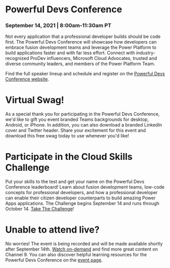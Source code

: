 # Powerful Devs Conference 
### September 14, 2021 | 8:00am-11:30am PT

Not every application that a professional developer builds should be code first. The Powerful Devs Conference will showcase how developers can embrace fusion development teams and leverage the Power Platform to build applications faster and with far less effort. Connect with industry-recognized ProDev influencers, Microsoft Cloud Advocates, trusted and diverse community leaders, and members of the Power Platform Team.

Find the full speaker lineup and schedule and register on the [Powerful Devs Conference website](https://aka.ms/PowerfulDevsConf21).

# Virtual Swag!

As a special thank you for participating in the Powerful Devs Conference, we'd like to gift you event branded Teams backgrounds for desktop, Android, or iPhone. In addition, you can also download a branded LinkedIn cover and Twitter header. Share your excitement for this event and download this free swag today to use whenever you'd like!


# Participate in the Cloud Skills Challenge

Put your skills to the test and get your name on the Powerful Devs Conference leaderboard! Learn about fusion development teams, low-code concepts for professional developers, and how a professional developer can enable their citizen developer counterparts to build amazing Power Apps applications. The Challenge begins September 14 and runs through October 14.
[Take The Challenge](https://aka.ms/PowerfulDevs21CSC)!

# Unable to attend live?

No worries! The event is being recorded and will be made available shortly after September 14th. [Watch on-demand](https://aka.ms/PowerfulDevsConf21OnDemand) and find more great content on Channel 9. You can also discover helpful learning resources for the Powerful Devs Conference on the [event page](https://aka.ms/PowerfulDevsConf21).
